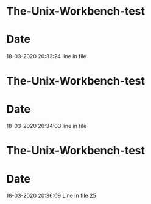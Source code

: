 # The-Unix-Workbench-test
# Date
18-03-2020 20:33:24
line in file
# The-Unix-Workbench-test
# Date
18-03-2020 20:34:03
line in file
# The-Unix-Workbench-test
# Date
18-03-2020 20:36:09
Line in file
25
